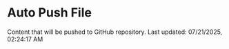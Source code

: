 # Auto Push File

Content that will be pushed to GitHub repository.
Last updated: 07/21/2025, 02:24:17 AM